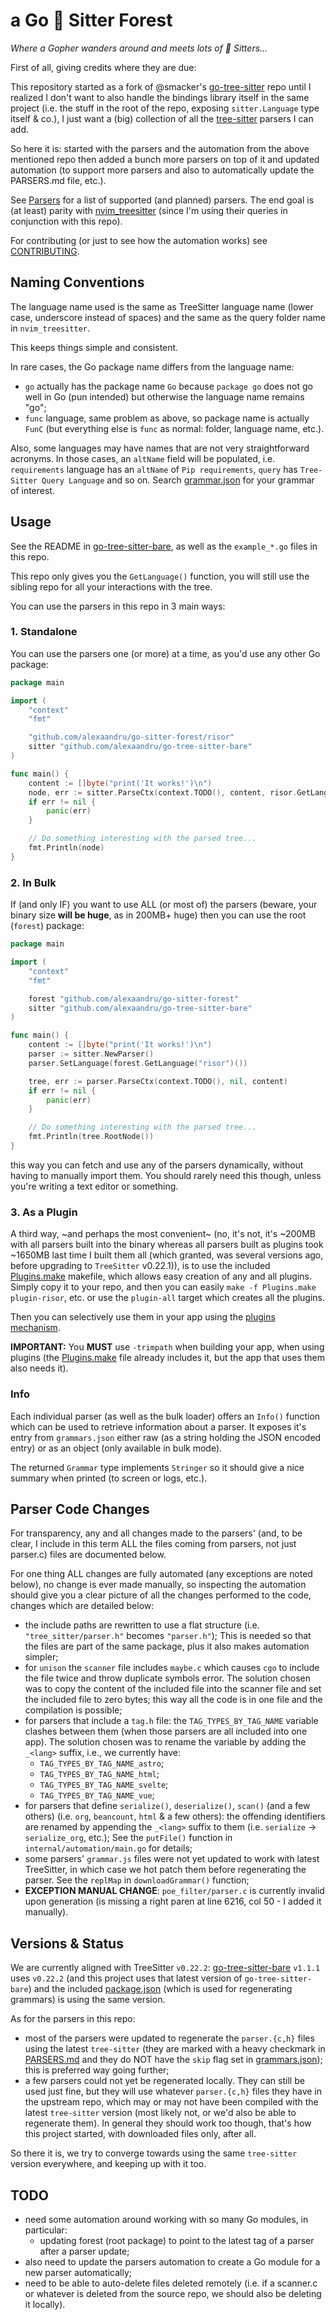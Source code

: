 # a Go 🌳 Sitter Forest

_Where a Gopher wanders around and meets lots of 🌳 Sitters..._

First of all, giving credits where they are due:

This repository started as a fork of @smacker's [go-tree-sitter](https://github.com/smacker/go-tree-sitter) repo
until I realized I don't want to also handle the bindings library itself
in the same project (i.e. the stuff in the root of the repo, exposing `sitter.Language` type
itself & co.), I just want a (big) collection of all the [tree-sitter](https://github.com/tree-sitter/tree-sitter)
parsers I can add.

So here it is: started with the parsers and the automation from the above
mentioned repo then added a bunch more parsers on top of it and updated
automation (to support more parsers and also to automatically update the
PARSERS.md file, etc.).

See [Parsers](PARSERS.md) for a list of supported (and planned) parsers.
The end goal is (at least) parity with [nvim_treesitter](https://github.com/nvim-treesitter/nvim-treesitter?tab=readme-ov-file#supported-languages)
(since I'm using their queries in conjunction with this repo).

For contributing (or just to see how the automation works) see [CONTRIBUTING](CONTRIBUTING.md).

## Naming Conventions

The language name used is the same as TreeSitter language name (lower case, underscore
instead of spaces) and the same as the query folder name in `nvim_treesitter`.

This keeps things simple and consistent.

In rare cases, the Go package name differs from the language name:

- `go` actually has the package name `Go` because `package go` does not go well in Go
  (pun intended) but otherwise the language name remains "go";
- `func` language, same problem as above, so package name is actually `FunC`
  (but everything else is `func` as normal: folder, language name, etc.).

Also, some languages may have names that are not very straightforward acronyms.
In those cases, an `altName` field will be populated, i.e. `requirements` language
has an `altName` of `Pip requirements`, `query` has `Tree-Sitter Query Language`
and so on. Search [grammar.json](grammars.json) for your grammar of interest.

## Usage

See the README in [go-tree-sitter-bare](https://github.com/alexaandru/go-tree-sitter-bare),
as well as the `example_*.go` files in this repo.

This repo only gives you the `GetLanguage()` function, you will still use the sibling
repo for all your interactions with the tree.

You can use the parsers in this repo in 3 main ways:

### 1. Standalone

You can use the parsers one (or more) at a time, as you'd use any other Go package:

```Go
package main

import (
	"context"
	"fmt"

	"github.com/alexaandru/go-sitter-forest/risor"
	sitter "github.com/alexaandru/go-tree-sitter-bare"
)

func main() {
	content := []byte("print('It works!')\n")
	node, err := sitter.ParseCtx(context.TODO(), content, risor.GetLanguage())
	if err != nil {
		panic(err)
	}

	// Do something interesting with the parsed tree...
	fmt.Println(node)
}
```

### 2. In Bulk

If (and only IF) you want to use ALL (or most of) the parsers (beware, your binary
size **will be huge**, as in 200MB+ huge) then you can use the root (`forest`) package:

```Go
package main

import (
	"context"
	"fmt"

	forest "github.com/alexaandru/go-sitter-forest"
	sitter "github.com/alexaandru/go-tree-sitter-bare"
)

func main() {
	content := []byte("print('It works!')\n")
	parser := sitter.NewParser()
	parser.SetLanguage(forest.GetLanguage("risor")())

	tree, err := parser.ParseCtx(context.TODO(), nil, content)
	if err != nil {
		panic(err)
	}

	// Do something interesting with the parsed tree...
	fmt.Println(tree.RootNode())
}
```

this way you can fetch and use any of the parsers dynamically, without having to
manually import them. You should rarely need this though, unless you're writing
a text editor or something.

### 3. As a Plugin

A third way, ~and perhaps the most convenient~ (no, it's not, it's \~200MB with all
parsers built into the binary whereas all parsers built as plugins took \~1650MB
last time I built them all (which granted, was several versions ago, before upgrading
to `TreeSitter` v0.22.1)), is to use the included [Plugins.make](Plugins.make)
makefile, which allows easy creation of any and all plugins. Simply copy it to
your repo, and then you can easily `make -f Plugins.make plugin-risor`, etc. or
use the `plugin-all` target which creates all the plugins.

Then you can selectively use them in your app using the [plugins mechanism](https://pkg.go.dev/plugin).

**IMPORTANT:** You **MUST** use `-trimpath` when building your app, when using plugins
(the [Plugins.make](Plugins.make) file already includes it, but the app that uses them also needs it).

### Info

Each individual parser (as well as the bulk loader) offers an `Info()` function
which can be used to retrieve information about a parser. It exposes it's entry
from `grammars.json` either raw (as a string holding the JSON encoded entry)
or as an object (only available in bulk mode).

The returned `Grammar` type implements `Stringer` so it should give a nice summary
when printed (to screen or logs, etc.).

## Parser Code Changes

For transparency, any and all changes made to the parsers' (and, to be clear, I
include in this term ALL the files coming from parsers, not just parser.c) files
are documented below.

For one thing ALL changes are fully automated (any exceptions are noted below),
no change is ever made manually, so inspecting the automation should give you a
clear picture of all the changes performed to the code, changes which are detailed below:

- the include paths are rewritten to use a flat structure (i.e. `"tree_sitter/parser.h"`
  becomes `"parser.h"`); This is needed so that the files are part of the same package,
  plus it also makes automation simpler;
- for `unison` the `scanner` file includes `maybe.c` which causes `cgo` to include the file twice and throw duplicate symbols error.
  The solution chosen was to copy the content of the included file into the scanner file and set
  the included file to zero bytes; this way all the code is in one file and the compilation is possible;
- for parsers that include a `tag.h` file: the `TAG_TYPES_BY_TAG_NAME` variable clashes
  between them (when those parsers are all included into one app). The solution chosen
  was to rename the variable by adding the `_<lang>` suffix, i.e., we currently have:
  - `TAG_TYPES_BY_TAG_NAME_astro`;
  - `TAG_TYPES_BY_TAG_NAME_html`;
  - `TAG_TYPES_BY_TAG_NAME_svelte`;
  - `TAG_TYPES_BY_TAG_NAME_vue`;
- for parsers that define `serialize()`, `deserialize()`, `scan()` (and a few others)
  (i.e. `org`, `beancount`, `html` & a few others): the offending identifiers are
  renamed by appending the `_<lang>` suffix to them (i.e. `serialize` -> `serialize_org`, etc.);
  See the `putFile()` function in `internal/automation/main.go` for details;
- some parsers' `grammar.js` files were not yet updated to work with latest TreeSitter,
  in which case we hot patch them before regenerating the parser. See the `replMap` in
  `downloadGrammar()` function;
- **EXCEPTION MANUAL CHANGE**: `poe_filter/parser.c` is currently invalid upon generation
  (is missing a right paren at line 6216, col 50 - I added it manually).

## Versions & Status

We are currently aligned with TreeSitter `v0.22.2`: [go-tree-sitter-bare](https://github.com/alexaandru/go-tree-sitter-bare)
`v1.1.1` uses `v0.22.2` (and this project uses that latest version of
`go-tree-sitter-bare`) and the included [package.json](package.json)
(which is used for regenerating grammars) is using the same version.

As for the parsers in this repo:

- most of the parsers were updated to regenerate the `parser.{c,h}` files
  using the latest `tree-sitter` (they are marked with a heavy checkmark
  in [PARSERS.md](PARSERS.md) and they do NOT have the `skip` flag set
  in [grammars.json](grammars.json)); this is preferred way going further;
- a few parsers could not yet be regenerated locally. They can still
  be used just fine, but they will use whatever `parser.{c,h}` files they
  have in the upstream repo, which may or may not have been compiled with
  the latest `tree-sitter` version (most likely not, or we'd also be able
  to regenerate them). In general they should work too though, that's how
  this project started, with downloaded files only, after all.

So there it is, we try to converge towards using the same `tree-sitter`
version everywhere, and keeping up with it too.

## TODO

- need some automation around working with so many Go modules, in particular:
  - updating forest (root package) to point to the latest tag of a parser after a parser update;
- also need to update the parsers automation to create a Go module for a new parser automatically;
- need to be able to auto-delete files deleted remotely (i.e. if a scanner.c or whatever is deleted
  from the source repo, we should also be deleting it locally).
